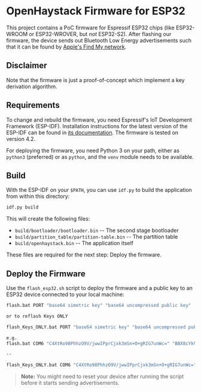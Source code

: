 # OpenHaystack Firmware for ESP32

This project contains a PoC firmware for Espressif ESP32 chips (like ESP32-WROOM or ESP32-WROVER, but _not_ ESP32-S2).
After flashing our firmware, the device sends out Bluetooth Low Energy advertisements such that it can be found by [Apple's Find My network](https://developer.apple.com/find-my/).

## Disclaimer

Note that the firmware is just a proof-of-concept which implement a key derivation algorithm.

## Requirements

To change and rebuild the firmware, you need Espressif's IoT Development Framework (ESP-IDF).
Installation instructions for the latest version of the ESP-IDF can be found in [its documentation](https://docs.espressif.com/projects/esp-idf/en/latest/esp32/get-started/).
The firmware is tested on version 4.2.

For deploying the firmware, you need Python 3 on your path, either as `python3` (preferred) or as `python`, and the `venv` module needs to be available.

## Build

With the ESP-IDF on your `$PATH`, you can use `idf.py` to build the application from within this directory:

```bash
idf.py build
```

This will create the following files:

- `build/bootloader/bootloader.bin` -- The second stage bootloader
- `build/partition_table/partition-table.bin` -- The partition table
- `build/openhaystack.bin` -- The application itself

These files are required for the next step: Deploy the firmware.

## Deploy the Firmware

Use the `flash_esp32.sh` script to deploy the firmware and a public key to an ESP32 device connected to your local machine:

```bash
flash.bat PORT "base64 simetric key" "base64 uncompressed public key"

or to reflash Keys ONLY

flash_Keys_ONLY.bat PORT "base64 simetric key" "base64 uncompressed public key"

e.g.
flash.bat COM6 "C4XtRo98PhhzO9V/jwwIPprCjxk3mSn+O+gRIG7unWc=" "BBX8cYk9jDdMRRuty8kTyJHelSPhYAfgGDMI4Kb88Nl9PTshm7nBZY1/FowHEHJ6b61Y7HkXhSdh"

--

flash_Keys_ONLY.bat COM6 "C4XtRo98PhhzO9V/jwwIPprCjxk3mSn+O+gRIG7unWc=" "BBX8cYk9jDdMRRuty8kTyJHelSPhYAfgGDMI4Kb88Nl9PTshm7nBZY1/FowHEHJ6b61Y7HkXhSdh"


```

> **Note:** You might need to reset your device after running the script before it starts sending advertisements.

<!-- For more options, see `./flash-esp32.h --help`. -->
